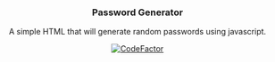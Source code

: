 <div align="center">
  <div>
   <h3 align="center">Password Generator</h3>
   <p align="center">A simple HTML that will generate random passwords using javascript.</p>
   
   [![CodeFactor](https://www.codefactor.io/repository/github/deusdrizzyy/password-generator/badge)](https://www.codefactor.io/repository/github/deusdrizzyy/password-generator)

  </div>
</div>
